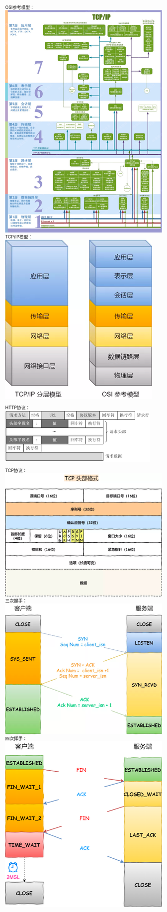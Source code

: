 OSI参考模型：![img_2.png](img_2.png)  
TCP/IP模型：![img_3.png](img_3.png)

HTTP协议：![img.png](img.png)

TCP协议：![img_1.png](img_1.png)
    三次握手：![img_4.png](img_4.png)
    四次挥手：![img_5.png](img_5.png)